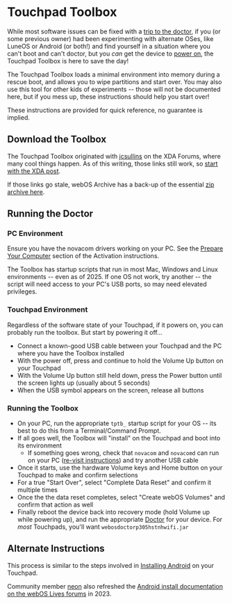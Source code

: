 # Touchpad Toolbox

While most software issues can be fixed with a [trip to the doctor](doctor.md), if you (or some previous owner) had been experimenting with alternate OSes, like LuneOS or Android (or both!) and find yourself in a situation where you can't boot and can't doctor, but you *can* get the device to [power on](tprestore.md), the Touchpad Toolbox is here to save the day!

The Touchpad Toolbox loads a minimal environment into memory during a rescue boot, and allows you to wipe partitions and start over. You may also use this tool for other kids of experiments -- those will not be documented here, but if you mess up, these instructions should help you start over!

These instructions are provided for quick reference, no guarantee is implied.

## Download the Toolbox

The Touchpad Toolbox originated with <a href="https://xdaforums.com/m/jcsullins.2763462/" target="_blank">jcsullins</a> on the XDA Forums, where many cool things happen. As of this writing, those links still work, so <a href="https://xdaforums.com/t/tools-touchpad-toolbox-updated-2015-02-25.2756314/" target="_blank">start with the XDA post</a>.

If those links go stale, webOS Archive has a back-up of the essential <a href="https://www.webosarchive.org/activation/TPToolbox-2015-01-08-v42.zip">zip archive here</a>.

## Running the Doctor

### PC Environment

Ensure you have the novacom drivers working on your PC. See the [Prepare Your Computer](activate.md#prepare-your-computer) section of the Activation instructions.

The Toolbox has startup scripts that run in most Mac, Windows and Linux environments -- even as of 2025. If one OS not work, try another -- the script will need access to your PC's USB ports, so may need elevated privileges.

### Touchpad Environment

Regardless of the software state of your Touchpad, if it powers on, you can probably run the toolbox. But start by powering it off...

- Connect a known-good USB cable between your Touchpad and the PC where you have the Toolbox installed
- With the power off, press and continue to hold the Volume Up button on your Touchpad
- With the Volume Up button still held down, press the Power button until the screen lights up (usually about 5 seconds)
- When the USB symbol appears on the screen, release all buttons

### Running the Toolbox

- On your PC, run the appropriate `tptb_` startup script for your OS -- its best to do this from a Terminal/Command Prompt.
- If all goes well, the Toolbox will "install" on the Touchpad and boot into its environment
    - If something goes wrong, check that `novacom` and `novacomd` can run on your PC ([re-visit instructions](activate.md#prepare-your-computer)) and try another USB cable
- Once it starts, use the hardware Volume keys and Home button on your Touchpad to make and confirm selections
- For a true "Start Over", select "Complete Data Reset" and confirm it multiple times
- Once the the data reset completes, select "Create webOS Volumes" and confirm that action as well
- Finally reboot the device back into recovery mode (hold Volume up while powering up), and run the appropriate [Doctor](doctor.md) for your device. For *most* Touchpads, you'll want `webosdoctorp305hstnhwifi.jar`

## Alternate Instructions

This process is similar to the steps involved in <a href="https://www.rootzwiki.com/threads/rom-guide-how-to-install-android-5-x-x-4-4-x-with-jcsullins-tptoolbox-the-super-easy-way.179730/" target="_blank">Installing Android</a> on your Touchpad.

Community member <a href="https://forums.weboslives.eu/u/neon" target="_blank">neon</a> also refreshed the <a href="https://forums.weboslives.eu/d/21-android-on-the-hp-touchpad-a-hopefully-more-streamlined-guide" target="_blank">Android install documentation on the <a href="https://forums.weboslives.eu/" target="_blank">webOS Lives forums</a> in 2023.